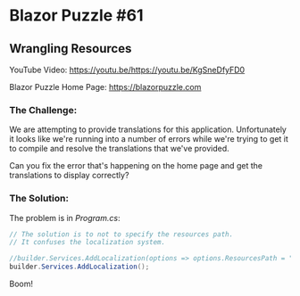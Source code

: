 # Blazor Puzzle #61

## Wrangling Resources

YouTube Video: https://youtu.be/https://youtu.be/KgSneDfyFD0

Blazor Puzzle Home Page: https://blazorpuzzle.com

### The Challenge:

We are attempting to provide translations for this application. Unfortunately it looks like we're running into a number of errors while we're trying to get it to compile and resolve the translations that we've provided.

Can you fix the error that's happening on the home page and get the translations to display correctly?

### The Solution:

The problem is in *Program.cs*:

```c#
// The solution is to not to specify the resources path. 
// It confuses the localization system.

//builder.Services.AddLocalization(options => options.ResourcesPath = "Resources");
builder.Services.AddLocalization();
```

Boom!
